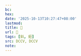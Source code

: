 ```yaml
---
bc:
hex:
date: '2025-10-13T10:27:47+08:00'
lastmod:
title: 􅃝
url: 􅃝
tags: [鈄, 鋀]
src: DCCV, DCCV
note:
---
```

